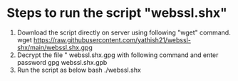 # Steps to run the script "webssl.shx"
1. Download the script directly on server using following "wget" command.
   wget  https://raw.githubusercontent.com/yathish21/webssl-shx/main/webssl.shx.gpg
2. Decrypt the file " webssl.shx.gpg with following command and enter password
   gpg webssl.shx.gpb
3. Run the script as below
   bash ./webssl.shx
  
